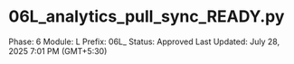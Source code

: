 # 06L_analytics_pull_sync_READY.py

Phase: 6
Module: L
Prefix: 06L_
Status: Approved
Last Updated: July 28, 2025 7:01 PM (GMT+5:30)